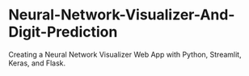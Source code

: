 # Neural-Network-Visualizer-And-Digit-Prediction
Creating a Neural Network Visualizer Web App with Python, Streamlit, Keras, and Flask.
